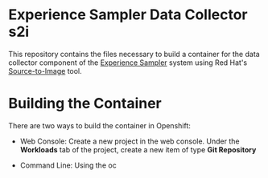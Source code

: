 # Experience Sampler Data Collector s2i

This repository contains the files necessary to build a container for the data collector component of the [Experience Sampler](http://www.experiencesampler.com) system using Red Hat's [Source-to-Image](https://github.com/openshift/source-to-image) tool. 

# Building the Container #
There are two ways to build the container in Openshift:

* Web Console: Create a new project in the web console. Under the **Workloads** tab of the project, create a new item of type **Git Repository**

* Command Line: Using the oc 
